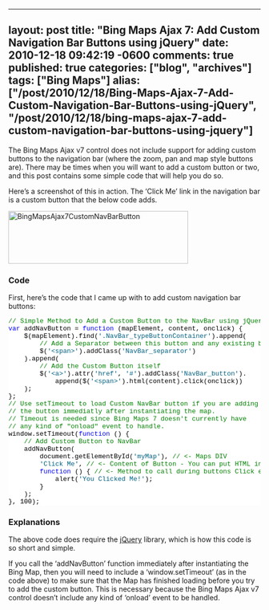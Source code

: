   ---
  layout: post
  title: "Bing Maps Ajax 7: Add Custom Navigation Bar Buttons using jQuery"
  date: 2010-12-18 09:42:19 -0600
  comments: true
  published: true
  categories: ["blog", "archives"]
  tags: ["Bing Maps"]
  alias: ["/post/2010/12/18/Bing-Maps-Ajax-7-Add-Custom-Navigation-Bar-Buttons-using-jQuery", "/post/2010/12/18/bing-maps-ajax-7-add-custom-navigation-bar-buttons-using-jquery"]
  ---
<!-- more -->
<p>The Bing Maps Ajax v7 control does not include support for adding custom buttons to the navigation bar (where the zoom, pan and map style buttons are). There may be times when you will want to add a custom button or two, and this post contains some simple code that will help you do so.</p>  <p>Here’s a screenshot of this in action. The ‘Click Me’ link in the navigation bar is a custom button that the below code adds.</p>  <p><a href="http://pietschsoft.com/image.axd?picture=BingMapsAjax7CustomNavBarButton.png"><img style="background-image: none; border-bottom: 0px; border-left: 0px; padding-left: 0px; padding-right: 0px; display: inline; border-top: 0px; border-right: 0px; padding-top: 0px" title="BingMapsAjax7CustomNavBarButton" border="0" alt="BingMapsAjax7CustomNavBarButton" src="http://pietschsoft.com/image.axd?picture=BingMapsAjax7CustomNavBarButton_thumb.png" width="359" height="105" /></a></p>  <h3>Code</h3>  <p>First, here’s the code that I came up with to add custom navigation bar buttons:</p>  <pre class="csharpcode"><span class="rem">// Simple Method to Add a Custom Button to the NavBar using jQuery</span>
<span class="kwrd">var</span> addNavButton = <span class="kwrd">function</span> (mapElement, content, onclick) {
    $(mapElement).find(<span class="str">'.NavBar_typeButtonContainer'</span>).append(
        <span class="rem">// Add a Separator between this button and any existing buttons</span>
        $(<span class="str">'&lt;span&gt;'</span>).addClass(<span class="str">'NavBar_separator'</span>)
    ).append(
        <span class="rem">// Add the Custom Button itself</span>
        $(<span class="str">'&lt;a&gt;'</span>).attr(<span class="str">'href'</span>, <span class="str">'#'</span>).addClass(<span class="str">'NavBar_button'</span>).
            append($(<span class="str">'&lt;span&gt;'</span>).html(content).click(onclick))
    );
};
<span class="rem">// Use setTimeout to load Custom NavBar button if you are adding</span>
<span class="rem">// the button immediatly after instantiating the map.</span>
<span class="rem">// Timeout is needed since Bing Maps 7 doesn't currently have</span>
<span class="rem">// any kind of &quot;onload&quot; event to handle.</span>
window.setTimeout(<span class="kwrd">function</span> () {
    <span class="rem">// Add Custom Button to NavBar</span>
    addNavButton(
        document.getElementById(<span class="str">'myMap'</span>), <span class="rem">// &lt;- Maps DIV</span>
        <span class="str">'Click Me'</span>, <span class="rem">// &lt;- Content of Button - You can put HTML in here if you want</span>
        <span class="kwrd">function</span> () { <span class="rem">// &lt;- Method to call during buttons Click event</span>
            alert(<span class="str">'You Clicked Me!'</span>);
        }
    );
}, 100);</pre>
<style type="text/css">
.csharpcode, .csharpcode pre
{
	font-size: small;
	color: black;
	font-family: consolas, "Courier New", courier, monospace;
	background-color: #ffffff;
	/*white-space: pre;*/
}
.csharpcode pre { margin: 0em; }
.csharpcode .rem { color: #008000; }
.csharpcode .kwrd { color: #0000ff; }
.csharpcode .str { color: #006080; }
.csharpcode .op { color: #0000c0; }
.csharpcode .preproc { color: #cc6633; }
.csharpcode .asp { background-color: #ffff00; }
.csharpcode .html { color: #800000; }
.csharpcode .attr { color: #ff0000; }
.csharpcode .alt 
{
	background-color: #f4f4f4;
	width: 100%;
	margin: 0em;
}
.csharpcode .lnum { color: #606060; }</style>

<h3>Explanations</h3>

<p>The above code does require the <a href="http://jquery.com">jQuery</a> library, which is how this code is so short and simple.</p>

<p>If you call the ‘addNavButton’ function immediately after instantiating the Bing Map, then you will need to include a ‘window.setTimeout’ (as in the code above) to make sure that the Map has finished loading before you try to add the custom button. This is necessary because the Bing Maps Ajax v7 control doesn’t include any kind of ‘onload’ event to be handled.</p>
